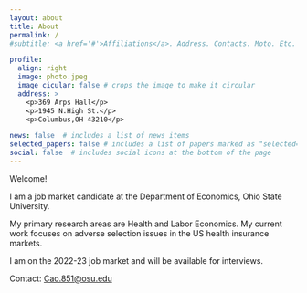 ```yaml
---
layout: about
title: About
permalink: /
#subtitle: <a href='#'>Affiliations</a>. Address. Contacts. Moto. Etc.

profile:
  align: right
  image: photo.jpeg
  image_cicular: false # crops the image to make it circular
  address: >
    <p>369 Arps Hall</p>
    <p>1945 N.High St.</p>
    <p>Columbus,OH 43210</p>

news: false  # includes a list of news items
selected_papers: false # includes a list of papers marked as "selected={true}"
social: false  # includes social icons at the bottom of the page
---
```

Welcome!

I am a job market candidate at the Department of Economics, Ohio State University.

My primary research areas are Health and Labor Economics. My current work focuses on adverse selection issues in the US health insurance markets.

I am on the 2022-23 job market and will be available for interviews.

Contact: Cao.851@osu.edu
